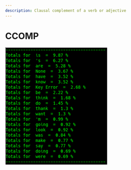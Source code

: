 ```yaml
---
description: Clausal complement of a verb or adjective
---
```


# CCOMP

![Google Congressional Hearing CCOMP sorted by percent \(top 20\)](../../.gitbook/assets/2019-01-04-153946_326x374_scrot.png)

